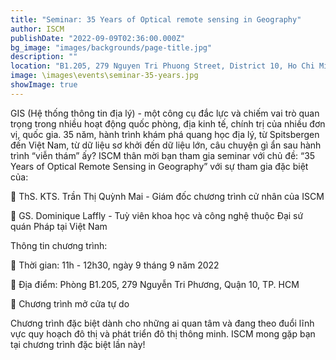 ```yaml
---
title: "Seminar: 35 Years of Optical remote sensing in Geography"
author: ISCM
publishDate: "2022-09-09T02:36:00.000Z"
bg_image: "images/backgrounds/page-title.jpg"
description: "" 
location: "B1.205, 279 Nguyen Tri Phuong Street, District 10, Ho Chi Minh City"
image: \images\events\seminar-35-years.jpg
showImage: true
---
```

GIS (Hệ thống thông tin địa lý) - một công cụ đắc lực và chiếm vai trò quan trọng trong nhiều hoạt động quốc phòng, địa kinh tế, chính trị của nhiều đơn vị, quốc gia. 35 năm, hành trình khám phá quang học địa lý, từ Spitsbergen đến Việt Nam, từ dữ liệu sơ khởi đến dữ liệu lớn, câu chuyện gì ẩn sau hành trình “viễn thám” ấy?
ISCM thân mời bạn tham gia seminar với chủ đề: “35 Years of Optical Remote Sensing in Geography” với sự tham gia đặc biệt của:

🔰 ThS. KTS. Trần Thị Quỳnh Mai -  Giám đốc chương trình cử nhân của ISCM

🔰 GS. Dominique Laffly - Tuỳ viên khoa học và công nghệ thuộc Đại sứ quán Pháp tại Việt Nam

Thông tin chương trình:

🔰 Thời gian: 11h - 12h30, ngày 9 tháng 9 năm 2022

🔰 Địa điểm: Phòng B1.205, 279 Nguyễn Tri Phương, Quận 10, TP. HCM

🔰 Chương trình mở cửa tự do

Chương trình đặc biệt dành cho những ai quan tâm và đang theo đuổi lĩnh vực quy hoạch đô thị và phát triển đô thị thông minh. 
ISCM mong gặp bạn tại chương trình đặc biệt lần này!